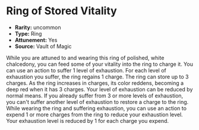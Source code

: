 
# Ring of Stored Vitality

* **Rarity:** uncommon
* **Type:** Ring
* **Attunement:** Yes
* **Source:** Vault of Magic


While you are attuned to and wearing this ring of polished, white chalcedony, you can feed some of your vitality into the ring to charge it. You can use an action to suffer 1 level of exhaustion. For each level of exhaustion you suffer, the ring regains 1 charge. The ring can store up to 3 charges. As the ring increases in charges, its color reddens, becoming a deep red when it has 3 charges. Your level of exhaustion can be reduced by normal means. If you already suffer from 3 or more levels of exhaustion, you can't suffer another level of exhaustion to restore a charge to the ring. While wearing the ring and suffering exhaustion, you can use an action to expend 1 or more charges from the ring to reduce your exhaustion level. Your exhaustion level is reduced by 1 for each charge you expend.
